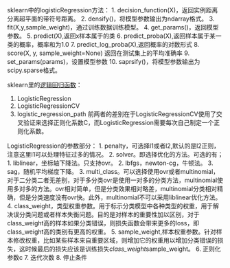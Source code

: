 sklearn中的logisticRegression方法：
    1. decision_function(X)，返回实例距离分离超平面的带符号距离。
    2. densify()，将模型参数输出为ndarray格式。
    3. fit(X,y,sample_weight)，通过训练数据训练模型。
    4. get_params()，返回模型参数。
    5. predict(X),返回x样本属于的类
    6. predict_proba(X),返回样本属于某一类的概率，概率和为1.0
    7. predict_log_proba(X),返回概率的对数形式
    8. score(X, y, sample_weight=None) 返回在测试集上的平均准确率
    9. set_params(params)，设置模型参数
    10. saprsify()，将模型参数输出为scipy.sparse格式。


sklearn里的[逻辑回归函数](http://www.cnblogs.com/pinard/p/6035872.html)：
  1. LogisticRegression
  2. LogisticRegressionCV
  3. logistic_regression_path
前两者的差别在于LogisticRegressionCV使用了交叉验证来选择正则化系数C，而LogisticRegression需要每次自己制定一个正则化系数。

LogisticRegression的参数部分：
    1. penalty，可选择l1或者l2,默认的是l2正则，注意这里l1可以处理特征过多的情况。
    2. solver。即选择优化的方法。可选的有；
        1. liblinear，坐标轴下降法。只支持ovr。
        2. lbfgs，newton-cg，牛顿法。
        3. sag，随机平均梯度下降。
    3. multi_class。可以选择使用ovr或者multinomial，对于二分类二者无差别，对于多分类ovr是使用一对多的分类方法，multinomial使用多对多的方法。ovr相对简单，但是分类效果相对略差，multinomial分类相对精确，但是分类速度没有ovr快。此外，multinomial不可以采用liblinear优化方法。
    4. class_weight，类型权重参数。用于标示分类模型中各种类型的权重，用于解决误分类问题或者样本失衡问题。目的是对样本的重要性加以区别，对于class_weight高的样本如果分类错误，则损失函数会带来更多的loss，即class_weight高的类别有更高的权重。
    5. sample_weight,样本权重参数。针对样本修改权重，比如某些样本来自重要区域，则增加它的权重用以增加分类错误的损失，这时候最后的损失应该是训练损失*class_weight*sample_weight。
    6. 正则化参数c
    7. 迭代次数
    8. 停止条件
